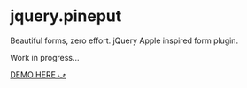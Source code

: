 # jquery.pineput

Beautiful forms, zero effort. jQuery Apple inspired form plugin.

Work in progress...

[DEMO HERE ⤻](http://stamat.github.io/jquery.pineput/)

